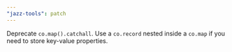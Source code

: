 ```yaml
---
"jazz-tools": patch
---
```


Deprecate `co.map().catchall`. Use a `co.record` nested inside a `co.map` if you need to store key-value properties.
